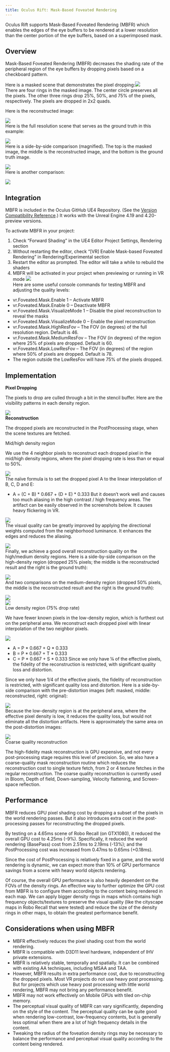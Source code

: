 ```yaml
---
title: Oculus Rift: Mask-Based Foveated Rendering
---
```

Oculus Rift supports Mask-Based Foveated Rendering (MBFR) which enables the edges of the eye buffers to be rendered at a lower resolution than the center portion of the eye buffers, based on a superimposed mask. 

## Overview

Mask-Based Foveated Rendering (MBFR) decreases the shading rate of the peripheral region of the eye buffers by dropping pixels based on a checkboard pattern.

Here is a masked scene that demonstrates the pixel dropping:![](/images/documentation-unreal-latest-concepts-unreal-mbfr-0.png)  
There are four rings in the masked image. The center circle preserves all the pixels. The other three rings drop 25%, 50%, and 75% of the pixels, respectively. The pixels are dropped in 2x2 quads.

Here is the reconstructed image:

![](/images/documentation-unreal-latest-concepts-unreal-mbfr-1.png)  
Here is the full resolution scene that serves as the ground truth in this example:

![](/images/documentation-unreal-latest-concepts-unreal-mbfr-2.png)  
Here is a side-by-side comparison (magnified). The top is the masked image, the middle is the reconstructed image, and the bottom is the ground truth image.

![](/images/documentation-unreal-latest-concepts-unreal-mbfr-3.png)  
Here is another comparison:

![](/images/documentation-unreal-latest-concepts-unreal-mbfr-4.png)  
## Integration

MBFR is included in the Oculus GitHub UE4 Repository. (See the [Version Compatibility Reference](/documentation/unreal/latest/concepts/unreal-compatibility-matrix/ "This section provides compatibility information for Oculus OVRPlugin and UE4 versions. To access these GitHub repositories, you must be subscribed to the private EpicGames/UnrealEngine repository. If you are not subscribed and logged into your GitHub account, you will get a 404 error. An Unreal license is not required.").) It works with the Unreal Engine 4.19 and 4.20-preview versions.

To activate MBFR in your project:

1. Check “Forward Shading” in the UE4 Editor Project Settings, Rendering section
2. Without restarting the editor, check “[VR] Enable Mask-based Foveated Rendering” in Rendering/Experimental section
3. Restart the editor as prompted. The editor will take a while to rebuild the shaders
4. MBFR will be activated in your project when previewing or running in VR mode
![](/images/documentation-unreal-latest-concepts-unreal-mbfr-5.png)  
Here are some useful console commands for testing MBFR and adjusting the quality levels:

* vr.Foveated.Mask.Enable 1 – Activate MBFR
* vr.Foveated.Mask.Enable 0 – Deactivate MBFR
* vr.Foveated.Mask.VisualizeMode 1 – Disable the pixel reconstruction to reveal the masks
* vr.Foveated.Mask.VisualizeMode 0 – Enable the pixel reconstruction
* vr.Foveated.Mask.HighResFov – The FOV (in degrees) of the full resolution region. Default is 46.
* vr.Foveated.Mask.MediumResFov – The FOV (in degrees) of the region where 25% of pixels are dropped. Default is 60.
* vr.Foveated.Mask.LowResFov – The FOV (in degrees) of the region where 50% of pixels are dropped. Default is 78.
* The region outside the LowResFov will have 75% of the pixels dropped.
## Implementation

**Pixel Dropping**

The pixels to drop are culled through a bit in the stencil buffer. Here are the visibility patterns in each density region.

![](/images/documentation-unreal-latest-concepts-unreal-mbfr-6.png)  
**Reconstruction**

The dropped pixels are reconstructed in the PostProcessing stage, when the scene textures are fetched.

Mid/high density region

We use the 4 neighbor pixels to reconstruct each dropped pixel in the mid/high density regions, where the pixel dropping rate is less than or equal to 50%.

![](/images/documentation-unreal-latest-concepts-unreal-mbfr-7.png)  
The naïve formula is to set the dropped pixel A to the linear interpolation of B, C, D and E:

* A = (C + B) * 0.667 + (D + E) * 0.333
But it doesn’t work well and causes too much aliasing in the high contrast / high frequency areas. The artifact can be easily observed in the screenshots below. It causes heavy flickering in VR.

![](/images/documentation-unreal-latest-concepts-unreal-mbfr-8.png)  
The visual quality can be greatly improved by applying the directional weights computed from the neighborhood luminance. It enhances the edges and reduces the aliasing.

![](/images/documentation-unreal-latest-concepts-unreal-mbfr-9.png)  
Finally, we achieve a good overall reconstruction quality on the high/medium density regions. Here is a side-by-side comparison on the high-density region (dropped 25% pixels; the middle is the reconstructed result and the right is the ground truth):

![](/images/documentation-unreal-latest-concepts-unreal-mbfr-10.png)  
And two comparisons on the medium-density region (dropped 50% pixels, the middle is the reconstructed result and the right is the ground truth):

![](/images/documentation-unreal-latest-concepts-unreal-mbfr-11.png)  
![](/images/documentation-unreal-latest-concepts-unreal-mbfr-12.png)  
Low density region (75% drop rate)

We have fewer known pixels in the low-density region, which is furthest out on the peripheral area. We reconstruct each dropped pixel with linear interpolation of the two neighbor pixels.

![](/images/documentation-unreal-latest-concepts-unreal-mbfr-13.png)  
* A = P * 0.667 + Q * 0.333
* B = P * 0.667 + T * 0.333
* C = P * 0.667 + S * 0.333
Since we only have ¼ of the effective pixels, the fidelity of the reconstruction is restricted, with significant quality loss and distortion.

Since we only have 1/4 of the effective pixels, the fidelity of reconstruction is restricted, with significant quality loss and distortion. Here is a side-by-side comparison with the pre-distortion images (left: masked, middle: reconstructed, right: original):

![](/images/documentation-unreal-latest-concepts-unreal-mbfr-14.png)  
Because the low-density region is at the peripheral area, where the effective pixel density is low, it reduces the quality loss, but would not eliminate all the distortion artifacts. Here is approximately the same area on the post-distortion images:

![](/images/documentation-unreal-latest-concepts-unreal-mbfr-15.png)  
Coarse quality reconstruction

The high-fidelity mask reconstruction is GPU expensive, and not every post-processing stage requires this level of precision. So, we also have a coarse-quality mask reconstruction routine which reduces the reconstruction cost to single texture fetch, from 2 or 4 texture fetches in the regular reconstruction. The coarse quality reconstruction is currently used in Bloom, Depth of field, Down-sampling, Velocity flattening, and Screen-space reflection.

## Performance

MBFR reduces GPU pixel shading cost by dropping a subset of the pixels in the world rendering passes. But it also introduces extra cost in the post-processing passes for reconstructing the dropped pixels.

By testing on a 4.65ms scene of Robo Recall (on GTX1080), it reduced the overall GPU cost to 4.25ms (-9%). Specifically, it reduced the world rendering (BasePass) cost from 2.51ms to 2.19ms (-13%); and the PostProcessing cost was increased from 0.47ms to 0.65ms (+0.18ms).

Since the cost of PostProcessing is relatively fixed in a game, and the world rendering is dynamic, we can expect more than 10% of GPU performance savings from a scene with heavy world objects rendering.

Of course, the overall GPU performance is also heavily dependent on the FOVs of the density rings. An effective way to further optimize the GPU cost from MBFR is to configure them according to the content being rendered in each map. We can apply bigger density rings in maps which contains high frequency objects/textures to preserve the visual quality (like the cityscape maps in Robo Recall that were tested) and reduce the size of the density rings in other maps, to obtain the greatest performance benefit.

## Considerations when using MBFR

* MBFR effectively reduces the pixel shading cost from the world rendering.
* MBFR is compatible with D3D11 level hardware, independent of IHV private extensions.
* MBFR is relatively stable, temporally and spatially. It can be combined with existing AA techniques, including MSAA and TAA.
* However, MBFR results in extra performance cost, due to reconstructing the dropped pixels. Most VR projects do not use heavy post processing. But for projects which use heavy post processing with little world rendering, MBFR may not bring any performance benefit.
* MBFR may not work effectively on Mobile GPUs with tiled on-chip memory.
* The perceptual visual quality of MBFR can vary significantly, depending on the style of the content. The perceptual quality can be quite good when rendering low-contrast, low-frequency contents, but is generally less optimal when there are a lot of high frequency details in the content. 
* Tweaking the radius of the foveation density rings may be necessary to balance the performance and perceptual visual quality according to the content being rendered.
